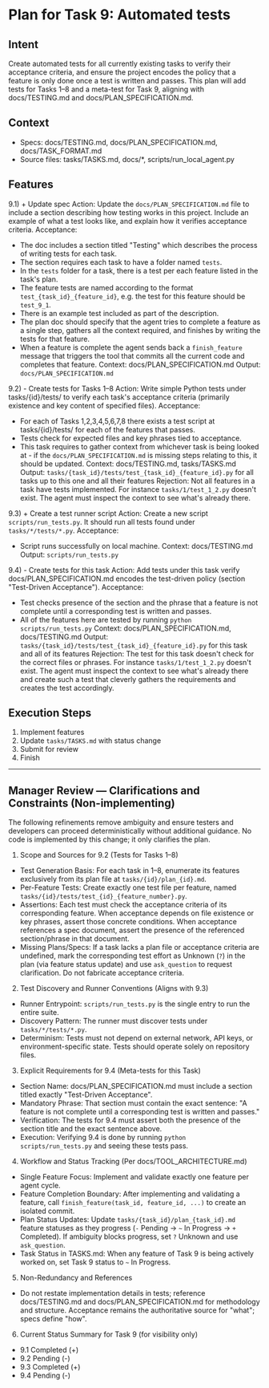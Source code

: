 # Plan for Task 9: Automated tests

## Intent
Create automated tests for all currently existing tasks to verify their acceptance criteria, and ensure the project encodes the policy that a feature is only done once a test is written and passes. This plan will add tests for Tasks 1–8 and a meta-test for Task 9, aligning with docs/TESTING.md and docs/PLAN_SPECIFICATION.md.

## Context
- Specs: docs/TESTING.md, docs/PLAN_SPECIFICATION.md, docs/TASK_FORMAT.md
- Source files: tasks/TASKS.md, docs/*, scripts/run_local_agent.py

## Features

9.1) + Update spec
   Action: Update the `docs/PLAN_SPECIFICATION.md` file to include a section describing how testing works in this project. Include an example of what a test looks like, and explain how it verifies acceptance criteria.
   Acceptance:
   - The doc includes a section titled "Testing" which describes the process of writing tests for each task.
   - The section requires each task to have a folder named `tests`.
   - In the `tests` folder for a task, there is a test per each feature listed in the task's plan.
   - The feature tests are named according to the format `test_{task_id}_{feature_id}`, e.g. the test for this feature should be `test_9_1`.
   - There is an example test included as part of the description.
   - The plan doc should specify that the agent tries to complete a feature as a single step, gathers all the context required, and finishes by writing the tests for that feature.
   - When a feature is complete the agent sends back a `finish_feature` message that triggers the tool that commits all the current code and completes that feature.
   Context: docs/PLAN_SPECIFICATION.md
   Output: `docs/PLAN_SPECIFICATION.md`

9.2) - Create tests for Tasks 1–8
   Action: Write simple Python tests under tasks/{id}/tests/ to verify each task's acceptance criteria (primarily existence and key content of specified files).
   Acceptance:
   - For each of Tasks 1,2,3,4,5,6,7,8 there exists a test script at tasks/{id}/tests/ for each of the features that passes.
   - Tests check for expected files and key phrases tied to acceptance.
   - This task requires to gather context from whichever task is being looked at - if the `docs/PLAN_SPECIFICATION.md` is missing steps relating to this, it should be updated.
   Context: docs/TESTING.md, tasks/TASKS.md
   Output: `tasks/{task_id}/tests/test_{task_id}_{feature_id}.py` for all tasks up to this one and all their features
   Rejection: Not all features in a task have tests implemented. For instance `tasks/1/test_1_2.py` doesn't exist. The agent must inspect the context to see what's already there.

9.3) + Create a test runner script
   Action: Create a new script `scripts/run_tests.py`. It should run all tests found under `tasks/*/tests/*.py`.
   Acceptance:
   - Script runs successfully on local machine.
   Context: docs/TESTING.md
   Output: `scripts/run_tests.py`

9.4) - Create tests for this task
   Action: Add tests under this task verify docs/PLAN_SPECIFICATION.md encodes the test-driven policy (section "Test-Driven Acceptance").
   Acceptance:
   - Test checks presence of the section and the phrase that a feature is not complete until a corresponding test is written and passes.
   - All of the features here are tested by running `python scripts/run_tests.py`
   Context: docs/PLAN_SPECIFICATION.md, docs/TESTING.md
   Output: `tasks/{task_id}/tests/test_{task_id}_{feature_id}.py` for this task and all of its features
   Rejection: The test for this task doesn't check for the correct files or phrases. For instance `tasks/1/test_1_2.py` doesn't exist. The agent must inspect the context to see what's already there and create such a test that cleverly gathers the requirements and creates the test accordingly.

## Execution Steps
1) Implement features
2) Update `tasks/TASKS.md` with status change
3) Submit for review
4) Finish

---

## Manager Review — Clarifications and Constraints (Non-implementing)

The following refinements remove ambiguity and ensure testers and developers can proceed deterministically without additional guidance. No code is implemented by this change; it only clarifies the plan.

1) Scope and Sources for 9.2 (Tests for Tasks 1–8)
- Test Generation Basis: For each task in 1–8, enumerate its features exclusively from its plan file at `tasks/{id}/plan_{id}.md`.
- Per-Feature Tests: Create exactly one test file per feature, named `tasks/{id}/tests/test_{id}_{feature_number}.py`.
- Assertions: Each test must check the acceptance criteria of its corresponding feature. When acceptance depends on file existence or key phrases, assert those concrete conditions. When acceptance references a spec document, assert the presence of the referenced section/phrase in that document.
- Missing Plans/Specs: If a task lacks a plan file or acceptance criteria are undefined, mark the corresponding test effort as Unknown (`?`) in the plan (via feature status update) and use `ask_question` to request clarification. Do not fabricate acceptance criteria.

2) Test Discovery and Runner Conventions (Aligns with 9.3)
- Runner Entrypoint: `scripts/run_tests.py` is the single entry to run the entire suite.
- Discovery Pattern: The runner must discover tests under `tasks/*/tests/*.py`.
- Determinism: Tests must not depend on external network, API keys, or environment-specific state. Tests should operate solely on repository files.

3) Explicit Requirements for 9.4 (Meta-tests for this Task)
- Section Name: docs/PLAN_SPECIFICATION.md must include a section titled exactly "Test-Driven Acceptance".
- Mandatory Phrase: That section must contain the exact sentence: "A feature is not complete until a corresponding test is written and passes."
- Verification: The tests for 9.4 must assert both the presence of the section title and the exact sentence above.
- Execution: Verifying 9.4 is done by running `python scripts/run_tests.py` and seeing these tests pass.

4) Workflow and Status Tracking (Per docs/TOOL_ARCHITECTURE.md)
- Single Feature Focus: Implement and validate exactly one feature per agent cycle.
- Feature Completion Boundary: After implementing and validating a feature, call `finish_feature(task_id, feature_id, ...)` to create an isolated commit.
- Plan Status Updates: Update `tasks/{task_id}/plan_{task_id}.md` feature statuses as they progress (`-` Pending -> `~` In Progress -> `+` Completed). If ambiguity blocks progress, set `?` Unknown and use `ask_question`.
- Task Status in TASKS.md: When any feature of Task 9 is being actively worked on, set Task 9 status to `~` In Progress.

5) Non-Redundancy and References
- Do not restate implementation details in tests; reference docs/TESTING.md and docs/PLAN_SPECIFICATION.md for methodology and structure. Acceptance remains the authoritative source for "what"; specs define "how".

6) Current Status Summary for Task 9 (for visibility only)
- 9.1 Completed (+)
- 9.2 Pending (-)
- 9.3 Completed (+)
- 9.4 Pending (-)
